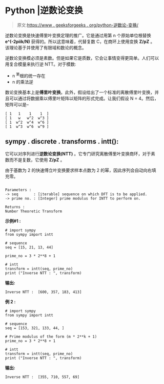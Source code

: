 # Python |逆数论变换

> 原文:[https://www . geeksforgeeks . org/python-逆数论-变换/](https://www.geeksforgeeks.org/python-inverse-number-theoretic-transformation/)

逆数论变换是快速傅里叶变换定理的推广。它是通过用第 n 个原始单位根替换 **e^(-2piik/N)** 获得的。所以这意味着，代替复数 C，在商环上使用变换 **Z/pZ** 。该理论基于并使用了有限域和数论的概念。

逆数论变换模必须是素数。但是如果它是质数，它会让事情变得更简单。人们可以用复合模量来执行逆 NTT。对于模数:

*   n <sup>第</sup>根的统一存在
*   n 的乘法逆

数论变换基本上是**傅里叶变换**。此外，假设给出了一个标准的离散傅里叶变换，并且可以通过将数据乘以傅里叶矩阵以矩阵的形式完成。让我们假设 N = 4。然后，矩阵可以是–

```
[ 1   1    1    1  ]
[ 1   w   w^2  w^3 ]
[ 1  w^2  w^4  w^6 ]
[ 1  w^3  w^6  w^9 ]

```

## **sympy . discrete . transforms . intt():**

它可以对序列进行**逆数论变换(NTT)** 。它专门研究离散傅里叶变换商环，对于素数而不是复数，它使用 **Z/pZ** 。

由于基数为 2 的快速傅立叶变换要求样本点数为 2 的幂，因此序列会自动向右填充零。

```

Parameters : 
-> seq       : [iterable] sequence on which DFT is to be applied.
-> prime no. : [Integer] prime modulus for INTT to perform on.

Returns : 
Number Theoretic Transform

```

**示例#1 :**

```
# import sympy 
from sympy import intt

# sequence 
seq = [15, 21, 13, 44]

prime_no = 3 * 2**8 + 1

# intt
transform = intt(seq, prime_no)
print ("Inverse NTT : ", transform)
```

**输出:**

```
Inverse NTT :  [600, 357, 183, 413]
```

 **例 2 :**

```
# import sympy 
from sympy import intt

# sequence 
seq = [153, 321, 133, 44, ]

# Prime modulus of the form (m * 2**k + 1)
prime_no = 3 * 2**8 + 1

# intt
transform = intt(seq, prime_no)
print ("Inverse NTT : ", transform)
```

**输出:**

```
Inverse NTT :  [355, 710, 557, 69]

```